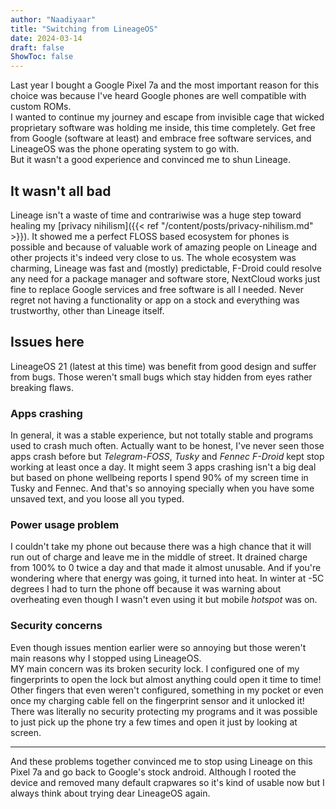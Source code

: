 ```yaml
---
author: "Naadiyaar"
title: "Switching from LineageOS"
date: 2024-03-14
draft: false
ShowToc: false
---
```

Last year I bought a Google Pixel 7a and the most important reason for this choice was because I've heard Google phones are well compatible with custom ROMs.  
I wanted to continue my journey and escape from invisible cage that wicked proprietary software was holding me inside, this time completely.
Get free from Google (software at least) and embrace free software services, and LineageOS was the phone operating system to go with.  
But it wasn't a good experience and convinced me to shun Lineage.

## It wasn't all bad
Lineage isn't a waste of time and contrariwise was a huge step toward healing my [privacy nihilism]({{< ref "/content/posts/privacy-nihilism.md" >}}).
It showed me a perfect FLOSS based ecosystem for phones is possible and because of valuable work of amazing people on Lineage and other projects it's indeed very close to us.
The whole ecosystem was charming, Lineage was fast and (mostly) predictable, F-Droid could resolve any need for a package manager and software store, NextCloud works just fine to replace Google services and free software is all I needed.
Never regret not having a functionality or app on a stock and everything was trustworthy, other than Lineage itself.

## Issues here
LineageOS 21 (latest at this time) was benefit from good design and suffer from bugs.
Those weren't small bugs which stay hidden from eyes rather breaking flaws.

### Apps crashing
In general, it was a stable experience, but not totally stable and programs used to crash much often.
Actually want to be honest, I've never seen those apps crash before but *Telegram-FOSS*, *Tusky* and *Fennec F-Droid* kept stop working at least once a day.
It might seem 3 apps crashing isn't a big deal but based on phone wellbeing reports I spend 90% of my screen time in Tusky and Fennec.
And that's so annoying specially when you have some unsaved text, and you loose all you typed.

### Power usage problem
I couldn't take my phone out because there was a high chance that it will run out of charge and leave me in the middle of street.
It drained charge from 100% to 0 twice a day and that made it almost unusable.
And if you're wondering where that energy was going, it turned into heat.
In winter at -5C degrees I had to turn the phone off because it was warning about overheating even though I wasn't even using it but mobile *hotspot* was on.

### Security concerns
Even though issues mention earlier were so annoying but those weren't main reasons why I stopped using LineageOS.  
MY main concern was its broken security lock.
I configured one of my fingerprints to open the lock but almost anything could open it time to time!  
Other fingers that even weren't configured, something in my pocket or even once my charging cable fell on the fingerprint sensor and it unlocked it!  
There was literally no security protecting my programs and it was possible to just pick up the phone try a few times and open it just by looking at screen.

---
And these problems together convinced me to stop using Lineage on this Pixel 7a and go back to Google's stock android.
Although I rooted the device and removed many default crapwares so it's kind of usable now but I always think about trying dear LineageOS again.
